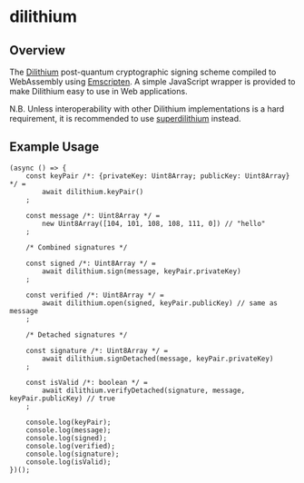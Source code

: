 # dilithium

## Overview

The [Dilithium](https://pq-crystals.org/dilithium) post-quantum cryptographic signing scheme
compiled to WebAssembly using [Emscripten](https://github.com/kripken/emscripten).
A simple JavaScript wrapper is provided to make Dilithium easy to use in Web applications.

N.B. Unless interoperability with other Dilithium implementations is a hard requirement,
it is recommended to use [superdilithium](https://github.com/cyph/pqcrypto.js/tree/master/packages/superdilithium)
instead.

## Example Usage

	(async () => {
		const keyPair /*: {privateKey: Uint8Array; publicKey: Uint8Array} */ =
			await dilithium.keyPair()
		;

		const message /*: Uint8Array */ =
			new Uint8Array([104, 101, 108, 108, 111, 0]) // "hello"
		;

		/* Combined signatures */

		const signed /*: Uint8Array */ =
			await dilithium.sign(message, keyPair.privateKey)
		;

		const verified /*: Uint8Array */ =
			await dilithium.open(signed, keyPair.publicKey) // same as message
		;

		/* Detached signatures */

		const signature /*: Uint8Array */ =
			await dilithium.signDetached(message, keyPair.privateKey)
		;

		const isValid /*: boolean */ =
			await dilithium.verifyDetached(signature, message, keyPair.publicKey) // true
		;

		console.log(keyPair);
		console.log(message);
		console.log(signed);
		console.log(verified);
		console.log(signature);
		console.log(isValid);
	})();

